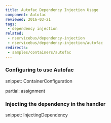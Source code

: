 ```yaml
---
title: Autofac Dependency Injection Usage
component: Autofac
reviewed: 2016-03-21
tags:
 - dependency injection
related:
 - nservicebus/dependency-injection
 - nservicebus/dependency-injection/autofac
redirects:
 - samples/containers/autofac
---
```


### Configuring to use Autofac

snippet: ContainerConfiguration

partial: assignment


### Injecting the dependency in the handler

snippet: InjectingDependency